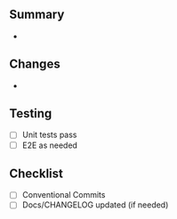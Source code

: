 ## Summary
-

## Changes
-

## Testing
- [ ] Unit tests pass
- [ ] E2E as needed

## Checklist
- [ ] Conventional Commits
- [ ] Docs/CHANGELOG updated (if needed)
